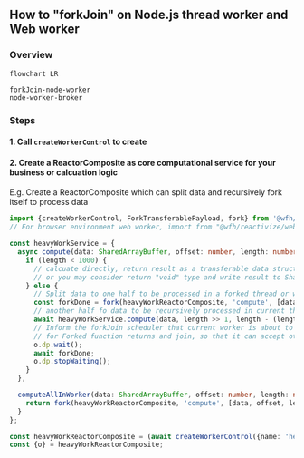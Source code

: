 ## How to "forkJoin" on Node.js thread worker and Web worker

### Overview
```mermaid
flowchart LR

forkJoin-node-worker
node-worker-broker

```

### Steps

#### 1. Call `createWorkerControl` to create
#### 2. Create a ReactorComposite as core computational service for your business or calcuation logic

E.g. Create a ReactorComposite which can split data and recursively fork itself to process data

```ts
import {createWorkerControl, ForkTransferablePayload, fork} from '@wfh/reactivize/dist/forkJoin-node-worker';
// For browser environment web worker, import from "@wfh/reactivize/web-worker-broker" instead

const heavyWorkService = {
  async compute(data: SharedArrayBuffer, offset: number, length: number) {
    if (length < 1000) {
      // calcuate directly, return result as a transferable data structure `ForkTransferablePayload`
      // or you may consider return "void" type and write result to SharedArrayBuffer "data" instead (by Atomics operations optionally)
    } else {
      // Split data to one half to be processed in a forked thread or web worker
      const forkDone = fork(heavyWorkReactorComposite, 'compute', [data, 0, length >> 1]);
      // another half fo data to be recursively processed in current thread
      await heavyWorkService.compute(data, length >> 1, length - (length >> 1));
      // Inform the forkJoin scheduler that current worker is about to waiting
      // for Forked function returns and join, so that it can accept other task at same time.
      o.dp.wait();
      await forkDone;
      o.dp.stopWaiting();
    }
  },

  computeAllInWorker(data: SharedArrayBuffer, offset: number, length: number) {
    return fork(heavyWorkReactorComposite, 'compute', [data, offset, length]);
  }
};

const heavyWorkReactorComposite = (await createWorkerControl({name: 'heavyWork'})).reativizeRecursiveFuncs(heavyWorkService);
const {o} = heavyWorkReactorComposite;
```

